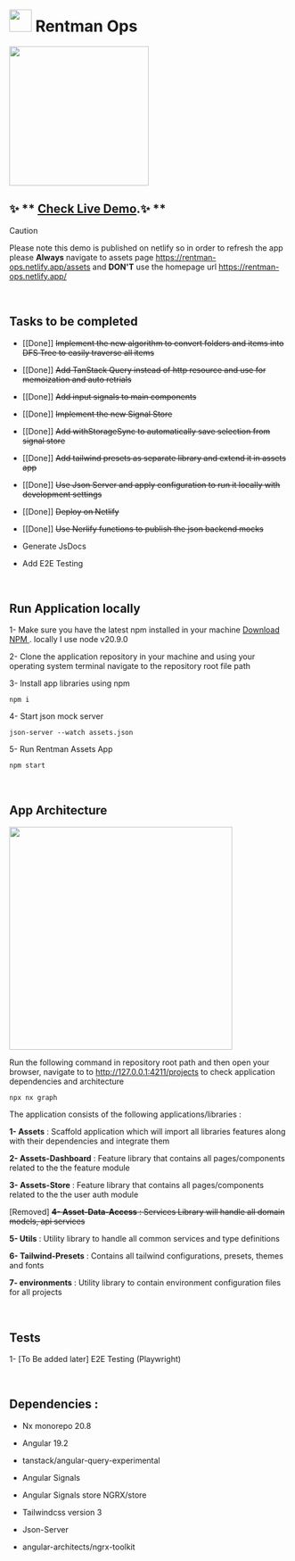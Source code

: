 # <a alt="Rentman logo" href="https://rentman.io/" target="_blank" rel="noreferrer"><img src="https://rentman-ops.netlify.app/rentman-logo.svg" width="40"></a> Rentman Ops

<a alt="Rentman logo" href="https://rentman-ops.netlify.app/checkbox.png" target="_blank" rel="noreferrer"><img src="https://rentman-ops.netlify.app/checkbox.png" width="250" ></a>

## ✨ ** [Check Live Demo](https://rentman-ops.netlify.app/assets).✨ **

> [!CAUTION]
> Please note this demo is published on netlify so in order to refresh the app please **Always** navigate to assets page https://rentman-ops.netlify.app/assets and **DON'T** use the homepage url https://rentman-ops.netlify.app/

<br>

## Tasks to be completed

-   [[Done]] ~~Implement the new algorithm to convert folders and items into DFS Tree to easily traverse all items~~

-   [[Done]] ~~Add TanStack Query instead of http resource and use for memoization and auto retrials~~

-   [[Done]] ~~Add input signals to main components~~

-   [[Done]] ~~Implement the new Signal Store~~

-   [[Done]] ~~Add withStorageSync to automatically save selection from signal store~~

-   [[Done]] ~~Add tailwind presets as separate library and extend it in assets app~~

-   [[Done]] ~~Use Json Server and apply configuration to run it locally with development settings~~

-   [[Done]] ~~Deploy on Netlify~~

-   [[Done]] ~~Use Nerlify functions to publish the json backend mocks~~

-   Generate JsDocs

-   Add E2E Testing

<br>

## Run Application locally

1- Make sure you have the latest npm installed in your machine [Download NPM ](https://nodejs.org/en/download). locally I use node v20.9.0

2- Clone the application repository in your machine and using your operating system terminal navigate to the repository root file path

3- Install app libraries using npm

```
npm i
```

4- Start json mock server

```
json-server --watch assets.json
```

5- Run Rentman Assets App

```
npm start
```

<br>

## App Architecture

<img src="https://rentman-ops.netlify.app/graph.png" width="400">

Run the following command in repository root path and then open your browser, navigate to to http://127.0.0.1:4211/projects to check application dependencies and architecture

```
npx nx graph
```

The application consists of the following applications/libraries :

**1- Assets** : Scaffold application which will import all libraries features along with their dependencies and integrate them

**2- Assets-Dashboard** : Feature library that contains all pages/components related to the the feature module

**3- Assets-Store** : Feature library that contains all pages/components related to the the user auth module

[Removed] ~~**4- Asset-Data-Access** : Services Library will handle all domain models, api services~~

**5- Utils** : Utility library to handle all common services and type definitions

**6- Tailwind-Presets** : Contains all tailwind configurations, presets, themes and fonts

**7- environments** : Utility library to contain environment configuration files for all projects

<br>

## Tests

1- [To Be added later] E2E Testing (Playwright)

<br>

## Dependencies :

-   Nx monorepo 20.8

-   Angular 19.2

-   tanstack/angular-query-experimental

-   Angular Signals

-   Angular Signals store NGRX/store

-   Tailwindcss version 3

-   Json-Server

-   angular-architects/ngrx-toolkit
